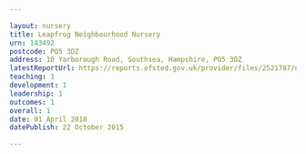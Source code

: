 ```yaml
---

layout: nursery
title: Leapfrog Neighbourhood Nursery
urn: 143492
postcode: PO5 3DZ
address: 10 Yarborough Road, Southsea, Hampshire, PO5 3DZ
latestReportUrl: https://reports.ofsted.gov.uk/provider/files/2521787/urn/143492.pdf
teaching: 1
development: 1
leadership: 1
outcomes: 1
overall: 1
date: 01 April 2018 
datePublish: 22 October 2015

---
```

